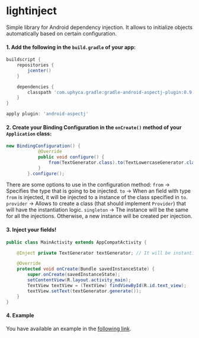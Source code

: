 # lightinject

Simple library for Android dependency injection. It allows to initialize objects automatically based on certain configuration.

#### 1. Add the following in the `build.gradle` of your app:

```gradle
buildscript {
    repositories {
        jcenter()
    }

    dependencies {
        classpath 'com.uphyca.gradle:gradle-android-aspectj-plugin:0.9.+'
    }
}

apply plugin: 'android-aspectj'
```

#### 2. Create your Binding Configuration in the `onCreate()` method of your `Application` class:

```java
new BindingConfiguration() {
			@Override
			public void configure() {
				from(TextGenerator.class).to(TextLowercaseGenerator.class).add();
			}
		}.configure();
```

There are some options to use in the configuration method:
`from` -> Specifies the type that is going to be injected.
`to` -> When an field with type `from` is injected, it will be injected to a instance of the class specified in `to`.
`provider` -> Allows to create a class (that should implement `Provider`) that will have the instantiation logic.
`singleton` -> The instance will be the same for all the injections. Otherwise, a new instance will be created per injection.

#### 3. Inject your fields!

```java
public class MainActivity extends AppCompatActivity {

	@Inject private TextGenerator textGenerator; // It will be instantiated with the value specified in MyApplication

	@Override
	protected void onCreate(Bundle savedInstanceState) {
		super.onCreate(savedInstanceState);
		setContentView(R.layout.activity_main);
		TextView textView = (TextView) findViewById(R.id.text_view);
		textView.setText(textGenerator.generate());
	}
}
```

#### 4. Example
You have available an example in the [following link](https://github.com/jorgearaujo/lightinject-example).
